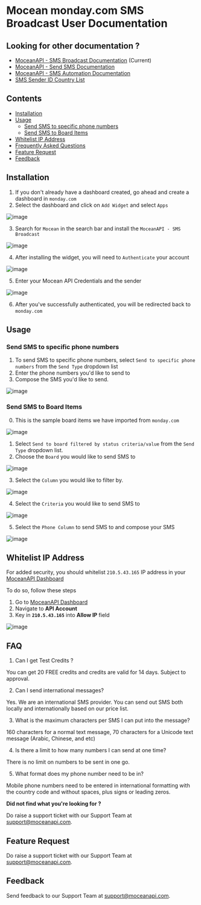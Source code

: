 # Mocean monday.com SMS Broadcast User Documentation

## Looking for other documentation ?
- [MoceanAPI - SMS Broadcast Documentation](https://moceanapi.github.io/monday-dashboard/)  (Current)
- [MoceanAPI - Send SMS Documentation](https://moceanapi.github.io/monday-item/)
- [MoceanAPI - SMS Automation Documentation](https://moceanapi.github.io/monday-automation/)
- [SMS Sender ID Country List](https://moceanapi.github.io/monday/)

## Contents
- [Installation](#installation)
- [Usage](#usage)
    - [Send SMS to specific phone numbers](#send-sms-to-specific-phone-numbers)
    - [Send SMS to Board Items](#send-sms-to-board-items)
- [Whitelist IP Address](#whitelist-ip-address)
- [Frequently Asked Questions](#faq)
- [Feature Request](#feature-request)
- [Feedback](#feedback)

## Installation

1. If you don't already have a dashboard created, go ahead and create a dashboard in `monday.com`
2. Select the dashboard and click on `Add Widget` and select `Apps`

![image](https://user-images.githubusercontent.com/24620178/153533091-f1e61325-b6e6-4771-b6ae-4c2097437e62.png)

3. Search for `Mocean` in the search bar and install the `MoceanAPI - SMS Broadcast`

![image](https://user-images.githubusercontent.com/24620178/153551069-c098d07a-c57d-4f9a-b304-98309d438554.png)

4. After installing the widget, you will need to `Authenticate` your account

![image](https://user-images.githubusercontent.com/24620178/153541647-1d1bb726-cdc3-475a-8da0-1504ff583614.png)

5. Enter your Mocean API Credentials and the sender

![image](https://user-images.githubusercontent.com/24620178/153541789-9bef40e4-977f-4ade-bcb2-cb84c2c6211c.png)

6. After you've successfully authenticated, you will be redirected back to `monday.com`

## Usage
### Send SMS to specific phone numbers

1. To send SMS to specific phone numbers, select `Send to specific phone numbers` from the `Send Type` dropdown list
2. Enter the phone numbers you'd like to send to
3. Compose the SMS you'd like to send.

![image](https://user-images.githubusercontent.com/24620178/153547425-6f21df33-b32c-4d3a-ac1e-1f04fbc8e835.png)

### Send SMS to Board Items
0. This is the sample board items we have imported from `monday.com`

![image](https://user-images.githubusercontent.com/24620178/153548258-163372e1-5050-44db-99b9-a544878f947e.png)

1. Select `Send to board filtered by status criteria/value` from the `Send Type` dropdown list.
2. Choose the `Board` you would like to send SMS to

![image](https://user-images.githubusercontent.com/24620178/153548397-99ff8f07-55c2-48b2-8b48-b291c8637fa7.png)

3. Select the `Column` you would like to filter by.

![image](https://user-images.githubusercontent.com/24620178/153548566-bb81a71a-89e8-4448-bf7d-4421ab128491.png)

4. Select the `Criteria` you would like to send SMS to

![image](https://user-images.githubusercontent.com/24620178/153548661-0fa5992a-795b-4f64-8563-7941a0d2162f.png)

5. Select the `Phone Column` to send SMS to and compose your SMS

![image](https://user-images.githubusercontent.com/24620178/153548763-19811cfb-641e-4133-8e22-c43500d86164.png)

## Whitelist IP Address

For added security, you should whitelist `210.5.43.165` IP address in your [MoceanAPI Dashboard](https://dashboard.moceanapi.com)

To do so, follow these steps

1. Go to [MoceanAPI Dashboard](https://dashboard.moceanapi.com/user/apisetting)
2. Navigate to **API Account** 
3. Key in **`210.5.43.165`** into **Allow IP** field

![image](https://user-images.githubusercontent.com/24620178/200212449-ebf7e0ac-a803-4a98-a67e-57e489d24a2e.png)

## FAQ
1. Can I get Test Credits ?

You can get 20 FREE credits and credits are valid for 14 days. Subject to approval.

2. Can I send international messages?

Yes. We are an international SMS provider. You can send out SMS both locally and internationally based on our price list.

3. What is the maximum characters per SMS I can put into the message?

160 characters for a normal text message, 70 characters for a Unicode text message (Arabic, Chinese, and etc)

4. Is there a limit to how many numbers I can send at one time?

There is no limit on numbers to be sent in one go.

5. What format does my phone number need to be in?

Mobile phone numbers need to be entered in international formatting with the country code and without spaces, plus signs or leading zeros.

**Did not find what you're looking for ?**

Do raise a support ticket with our Support Team at [support@moceanapi.com](mailto:support@moceanapi.com).

## Feature Request
Do raise a support ticket with our Support Team at [support@moceanapi.com](mailto:support@moceanapi.com).

## Feedback
Send feedback to our Support Team at [support@moceanapi.com](mailto:support@moceanapi.com).
